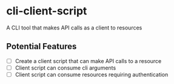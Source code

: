 # cli-client-script
A CLI tool that makes API calls as a client to resources

## Potential Features

- [ ] Create a client script that can make API calls to a resource
- [ ] Client script can consume cli arguments
- [ ] Client script can consume resources requiring authentication